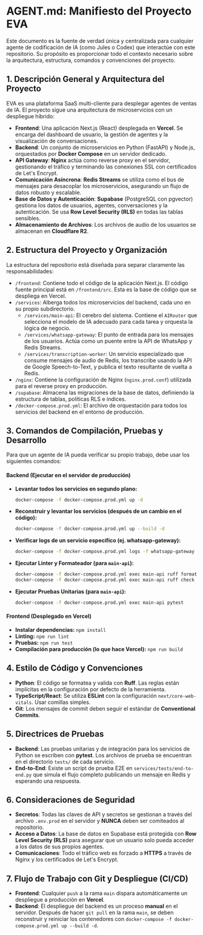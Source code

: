 # AGENT.md: Manifiesto del Proyecto EVA

Este documento es la fuente de verdad única y centralizada para cualquier agente de codificación de IA (como Jules o Codex) que interactúe con este repositorio. Su propósito es proporcionar todo el contexto necesario sobre la arquitectura, estructura, comandos y convenciones del proyecto.

## 1. Descripción General y Arquitectura del Proyecto

EVA es una plataforma SaaS multi-cliente para desplegar agentes de ventas de IA. El proyecto sigue una arquitectura de microservicios con un despliegue híbrido:

* **Frontend**: Una aplicación Next.js (React) desplegada en **Vercel**. Se encarga del dashboard de usuario, la gestión de agentes y la visualización de conversaciones.
* **Backend**: Un conjunto de microservicios en Python (FastAPI) y Node.js, orquestados por **Docker Compose** en un servidor dedicado.
* **API Gateway**: **Nginx** actúa como reverse proxy en el servidor, gestionando el tráfico y terminando las conexiones SSL con certificados de Let's Encrypt.
* **Comunicación Asíncrona**: **Redis Streams** se utiliza como el bus de mensajes para desacoplar los microservicios, asegurando un flujo de datos robusto y escalable.
* **Base de Datos y Autenticación**: **Supabase** (PostgreSQL con pgvector) gestiona los datos de usuarios, agentes, conversaciones y la autenticación. Se usa **Row Level Security (RLS)** en todas las tablas sensibles.
* **Almacenamiento de Archivos**: Los archivos de audio de los usuarios se almacenan en **Cloudflare R2**.

## 2. Estructura del Proyecto y Organización

La estructura del repositorio está diseñada para separar claramente las responsabilidades:

* `/frontend`: Contiene todo el código de la aplicación Next.js. El código fuente principal está en `/frontend/src`. Esta es la base de código que se despliega en Vercel.
* `/services`: Alberga todos los microservicios del backend, cada uno en su propio subdirectorio.
    * `/services/main-api`: El cerebro del sistema. Contiene el `AIRouter` que selecciona el modelo de IA adecuado para cada tarea y orquesta la lógica de negocio.
    * `/services/whatsapp-gateway`: El punto de entrada para los mensajes de los usuarios. Actúa como un puente entre la API de WhatsApp y Redis Streams.
    * `/services/transcription-worker`: Un servicio especializado que consume mensajes de audio de Redis, los transcribe usando la API de Google Speech-to-Text, y publica el texto resultante de vuelta a Redis.
* `/nginx`: Contiene la configuración de Nginx (`nginx.prod.conf`) utilizada para el reverse proxy en producción.
* `/supabase`: Almacena las migraciones de la base de datos, definiendo la estructura de tablas, políticas RLS e índices.
* `/docker-compose.prod.yml`: El archivo de orquestación para todos los servicios del backend en el entorno de producción.

## 3. Comandos de Compilación, Pruebas y Desarrollo

Para que un agente de IA pueda verificar su propio trabajo, debe usar los siguientes comandos:

#### Backend (Ejecutar en el servidor de producción)

* **Levantar todos los servicios en segundo plano:**
    ```bash
    docker-compose -f docker-compose.prod.yml up -d
    ```
* **Reconstruir y levantar los servicios (después de un cambio en el código):**
    ```bash
    docker-compose -f docker-compose.prod.yml up --build -d
    ```
* **Verificar logs de un servicio específico (ej. whatsapp-gateway):**
    ```bash
    docker-compose -f docker-compose.prod.yml logs -f whatsapp-gateway
    ```
* **Ejecutar Linter y Formateador (para `main-api`):**
    ```bash
    docker-compose -f docker-compose.prod.yml exec main-api ruff format .
    docker-compose -f docker-compose.prod.yml exec main-api ruff check . --fix
    ```
* **Ejecutar Pruebas Unitarias (para `main-api`):**
    ```bash
    docker-compose -f docker-compose.prod.yml exec main-api pytest
    ```

#### Frontend (Desplegado en Vercel)

* **Instalar dependencias:** `npm install`
* **Linting:** `npm run lint`
* **Pruebas:** `npm run test`
* **Compilación para producción (lo que hace Vercel):** `npm run build`

## 4. Estilo de Código y Convenciones

* **Python**: El código se formatea y valida con **Ruff**. Las reglas están implícitas en la configuración por defecto de la herramienta.
* **TypeScript/React**: Se utiliza **ESLint** con la configuración `next/core-web-vitals`. Usar comillas simples.
* **Git**: Los mensajes de commit deben seguir el estándar de **Conventional Commits**.

## 5. Directrices de Pruebas

* **Backend**: Las pruebas unitarias y de integración para los servicios de Python se escriben con **pytest**. Los archivos de prueba se encuentran en el directorio `tests/` de cada servicio.
* **End-to-End**: Existe un script de prueba E2E en `services/tests/end-to-end.py` que simula el flujo completo publicando un mensaje en Redis y esperando una respuesta.

## 6. Consideraciones de Seguridad

* **Secretos**: Todas las claves de API y secretos se gestionan a través del archivo `.env.prod` en el servidor y **NUNCA** deben ser comiteados al repositorio.
* **Acceso a Datos**: La base de datos en Supabase está protegida con **Row Level Security (RLS)** para asegurar que un usuario solo pueda acceder a los datos de sus propios agentes.
* **Comunicaciones**: Todo el tráfico web es forzado a **HTTPS** a través de Nginx y los certificados de Let's Encrypt.

## 7. Flujo de Trabajo con Git y Despliegue (CI/CD)

* **Frontend**: Cualquier `push` a la rama `main` dispara automáticamente un despliegue a producción en **Vercel**.
* **Backend**: El despliegue del backend es un proceso **manual** en el servidor. Después de hacer `git pull` en la rama `main`, se deben reconstruir y reiniciar los contenedores con `docker-compose -f docker-compose.prod.yml up --build -d`.

